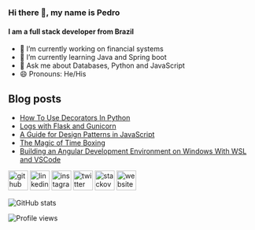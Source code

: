 ### Hi there 👋, my name is Pedro
#### I am a full stack developer from Brazil

- 🔭 I’m currently working on financial systems 
- 🌱 I’m currently learning Java and Spring boot 
- 💬 Ask me about Databases, Python and JavaScript 
- 😄 Pronouns: He/His 

## Blog posts
<!-- BLOG-POST-LIST:START -->
- [How To Use Decorators In Python](https://pedrofullstack.com/2020/08/28/how-to-use-decorators-in-python/)
- [Logs with Flask and Gunicorn](https://pedrofullstack.com/2020/08/14/logs-with-flask-and-gunicorn/)
- [A Guide for Design Patterns in JavaScript](https://pedrofullstack.com/2020/08/06/a-guide-for-design-patterns-in-javascript/)
- [The Magic of Time Boxing](https://pedrofullstack.com/2020/07/30/the-magic-of-time-boxing/)
- [Building an Angular Development Environment on Windows With WSL and VSCode](https://pedrofullstack.com/2020/07/30/building-an-angular-development-environment-on-windows-with-wsl-and-vscode/)
<!-- BLOG-POST-LIST:END -->


[<img src='https://cdn.jsdelivr.net/npm/simple-icons@3.0.1/icons/github.svg' alt='github' height='40'>](https://github.com/pedrozan)  [<img src='https://cdn.jsdelivr.net/npm/simple-icons@3.0.1/icons/linkedin.svg' alt='linkedin' height='40'>](https://www.linkedin.com/in/pedro-henrique-schleder/)  [<img src='https://cdn.jsdelivr.net/npm/simple-icons@3.0.1/icons/instagram.svg' alt='instagram' height='40'>](https://www.instagram.com/pedrofullstack/)  [<img src='https://cdn.jsdelivr.net/npm/simple-icons@3.0.1/icons/twitter.svg' alt='twitter' height='40'>](https://twitter.com/pedrofullstack)  [<img src='https://cdn.jsdelivr.net/npm/simple-icons@3.0.1/icons/stackoverflow.svg' alt='stackoverflow' height='40'>](https://stackoverflow.com/users/2180506)  [<img src='https://cdn.jsdelivr.net/npm/simple-icons@3.0.1/icons/icloud.svg' alt='website' height='40'>](https://pedrofullstack.com)  

![GitHub stats](https://github-readme-stats.vercel.app/api?username=pedrozan&show_icons=true)  

![Profile views](https://gpvc.arturio.dev/pedrozan)  
